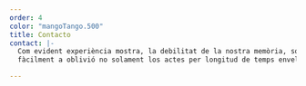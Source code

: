 ```yaml
---
order: 4
color: "mangoTango.500"
title: Contacto
contact: |-
  Com evident experiència mostra, la debilitat de la nostra memòria, sotsmetent
  fàcilment a oblivió no solament los actes per longitud de temps envellits, mas

---
```

